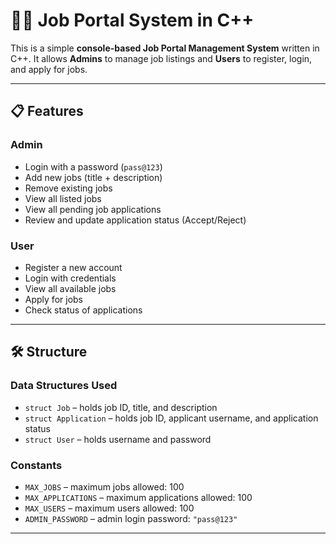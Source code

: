 # 🧑‍💼 Job Portal System in C++

This is a simple **console-based Job Portal Management System** written in C++. It allows **Admins** to manage job listings and **Users** to register, login, and apply for jobs.

---

## 📋 Features

### Admin
- Login with a password (`pass@123`)
- Add new jobs (title + description)
- Remove existing jobs
- View all listed jobs
- View all pending job applications
- Review and update application status (Accept/Reject)

### User
- Register a new account
- Login with credentials
- View all available jobs
- Apply for jobs
- Check status of applications

---

## 🛠️ Structure

### Data Structures Used
- `struct Job` – holds job ID, title, and description
- `struct Application` – holds job ID, applicant username, and application status
- `struct User` – holds username and password

### Constants
- `MAX_JOBS` – maximum jobs allowed: 100
- `MAX_APPLICATIONS` – maximum applications allowed: 100
- `MAX_USERS` – maximum users allowed: 100
- `ADMIN_PASSWORD` – admin login password: `"pass@123"`

---


